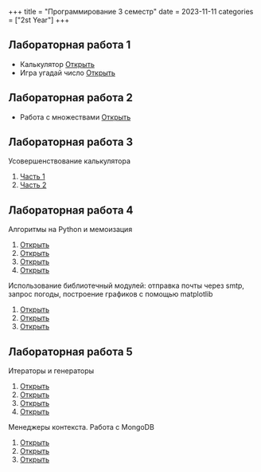 +++
title = "Программирование 3 семестр"
date = 2023-11-11
categories = ["2st Year"]
+++


## Лабораторная работа 1
* Калькулятор
[Открыть](https://replit.com/@diamorozov/Calc1?v=1)
* Игра угадай число
[Открыть](https://replit.com/@diamorozov/guess-number)

## Лабораторная работа 2
* Работа с множествами
[Открыть](https://disk.yandex.ru/i/pocb7AR6mtqZaA)

## Лабораторная работа 3
Усовершенствование калькулятора
1. [Часть 1](https://replit.com/@diamorozov/Calc2)
2. [Часть 2](https://replit.com/@diamorozov/Calc3)

## Лабораторная работа 4
Алгоритмы на Python и мемоизация
1. [Открыть](https://replit.com/@diamorozov/twosum)
2. [Открыть](https://replit.com/@diamorozov/twosumhashed)
3. [Открыть](https://replit.com/@diamorozov/twosumhashedall)
4. [Открыть](https://replit.com/@diamorozov/memoization)

Использование библиотечный модулей: отправка почты через smtp, запрос погоды, построение графиков с помощью matplotlib
1. [Открыть](https://replit.com/@diamorozov/smtplib)
2. [Открыть](https://replit.com/@diamorozov/wheather)
3. [Открыть](https://replit.com/@diamorozov/matplotlib)

## Лабораторная работа 5
Итераторы и генераторы
1. [Открыть](https://replit.com/@diamorozov/lab-5-11)
2. [Открыть](https://replit.com/@diamorozov/lab-5-12)
3. [Открыть](https://replit.com/@diamorozov/lab-5-13)
4. [Открыть](https://replit.com/@diamorozov/lab-5-14)

Менеджеры контекста. Работа с MongoDB
1. [Открыть](https://replit.com/@diamorozov/lab-5-21)
2. [Открыть](https://replit.com/@diamorozov/lab-5-22)
3. [Открыть](https://replit.com/@diamorozov/mongo)



